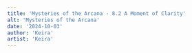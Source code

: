 ```yaml
---
title: 'Mysteries of the Arcana - 8.2 A Moment of Clarity'
alt: 'Mysteries of the Arcana'
date: '2024-10-03'
author: 'Keira'
artist: 'Keira'
---
```

